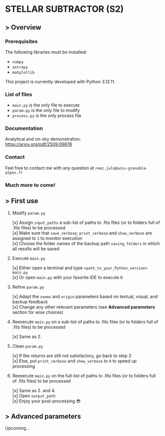 # STELLAR SUBTRACTOR (S2)

## > Overview

### Prerequisites

The following libraries must be installed:
- `numpy`
- `astropy`
- `matplotlib`

This project is currently developed with Python 3.12.11.

### List of files

- `main.py` is the only file to execute
- `param.py` is the only file to modify
- `process.py` is the only process file

### Documentation

Analytical and on-sky demonstration:  
https://arxiv.org/pdf/2509.09878

### Contact

Feel free to contact me with any question at `remi.julo@univ-grenoble-alpes.fr`

### Much more to come!

## > First use

1. Modify `param.py`

    [x] Assign `input_paths` a sub-list of paths to .fits files (or to folders full of .fits files) to be processed  
    [x] Make sure that `save_verbose`, `print_verbose` and `show_verbose` are assigned to `1` to monitor execution  
    [x] Choose the folder names of the backup path `saving_folders` in which all results will be saved

2. Execute `main.py`

    [x] Either open a terminal and type `<path_to_your_Python_version> main.py`  
    [x] Or open `main.py` with your favorite IDE to execute it

3. Refine `param.py`

    [x] Adapt the `zooms` and `origin` parameters based on textual, visual, and backup feedback  
    [x] Change any other relevant parameters (see **Advanced parameters** section for wise choices)

4. Reexecute `main.py` on a sub-list of paths to .fits files (or to folders full of .fits files) to be processed

    [x] Same as 2.

5. Clean `param.py`

    [x] If the returns are still not satisfactory, go back to step 3  
    [x] Else, put `print_verbose` and `show_verbose` to `0` to speed up processing

6. Reexecute `main.py` on the full-list of paths to .fits files (or to folders full of .fits files) to be processed

    [x] Same as 2. and 4.  
    [x] Open `output_path`  
    [x] Enjoy your post-processing 😎

## > Advanced parameters

Upcoming...
